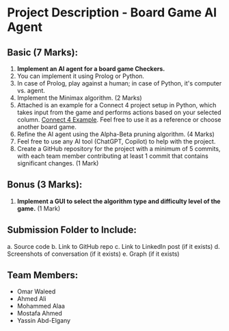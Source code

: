 # Project Description - Board Game AI Agent

## Basic (7 Marks):

1. **Implement an AI agent for a board game Checkers.**
2. You can implement it using Prolog or Python.
3. In case of Prolog, play against a human; in case of Python, it's computer vs. agent.
4. Implement the Minimax algorithm. (2 Marks)
5. Attached is an example for a Connect 4 project setup in Python, which takes input from the game and performs actions based on your selected column. [Connect 4 Example](http://kevinshannon.com/connect4/). Feel free to use it as a reference or choose another board game.
6. Refine the AI agent using the Alpha-Beta pruning algorithm. (4 Marks)
7. Feel free to use any AI tool (ChatGPT, Copilot) to help with the project.
8. Create a GitHub repository for the project with a minimum of 5 commits, with each team member contributing at least 1 commit that contains significant changes. (1 Mark)

## Bonus (3 Marks):

1. **Implement a GUI to select the algorithm type and difficulty level of the game.** (1 Mark)

## Submission Folder to Include:

a. Source code
b. Link to GitHub repo
c. Link to LinkedIn post (if it exists)
d. Screenshots of conversation (if it exists)
e. Graph (if it exists)

## Team Members:
- Omar Waleed
- Ahmed Ali
- Mohammed Alaa
- Mostafa Ahmed
- Yassin Abd-Elgany
